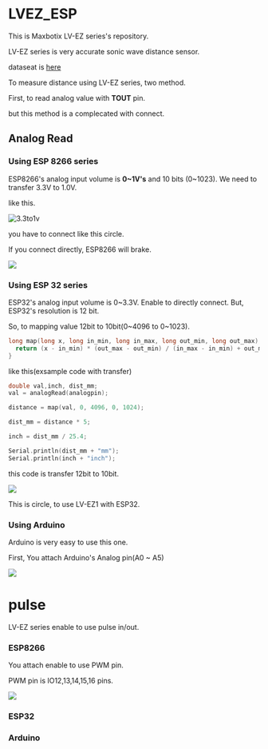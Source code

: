 # LVEZ_ESP

This is Maxbotix LV-EZ series's repository.

LV-EZ series is very accurate sonic wave distance sensor.

dataseat is [here](https://www.maxbotix.com/downloads.htm)

To measure distance using LV-EZ series, two method.

First, to read analog value with **TOUT** pin.

but this method is a complecated with connect.

## Analog Read

### Using ESP 8266 series

ESP8266's analog input volume is **0~1V's** and 10 bits (0~1023). We need to transfer 3.3V to 1.0V. 

like this.

![3.3to1v](https://i.imgur.com/Tsei3NJ.jpg)

you have to connect like this circle.

If you connect directly, ESP8266 will brake.

![](https://i.imgur.com/x7gP9yv.jpg)


### Using ESP 32 series
ESP32's analog input volume is 0~3.3V. Enable to directly connect. 
But, ESP32's resolution is 12 bit.

So, to mapping value 12bit to 10bit(0~4096 to 0~1023).

```map.cpp
long map(long x, long in_min, long in_max, long out_min, long out_max) {
  return (x - in_min) * (out_max - out_min) / (in_max - in_min) + out_min;
}
```

like this(exsample code with transfer)

```mapping.cpp
double val,inch, dist_mm;
val = analogRead(analogpin);

distance = map(val, 0, 4096, 0, 1024);

dist_mm = distance * 5;

inch = dist_mm / 25.4;

Serial.println(dist_mm + "mm");
Serial.println(inch + "inch");
```

this code is transfer 12bit to 10bit.

![](https://i.imgur.com/Dogpgfi.png)

This is circle, to use LV-EZ1 with ESP32.

### Using Arduino
Arduino is very easy to use this one.

First, You attach Arduino's Analog pin(A0 ~ A5)

![](https://i.imgur.com/PTGl4b9.png)

# pulse

LV-EZ series enable to use pulse in/out.

### ESP8266

You attach enable to use PWM pin.

PWM pin is IO12,13,14,15,16 pins.

![](https://i.imgur.com/ClK5qb0.png)

### ESP32



### Arduino


